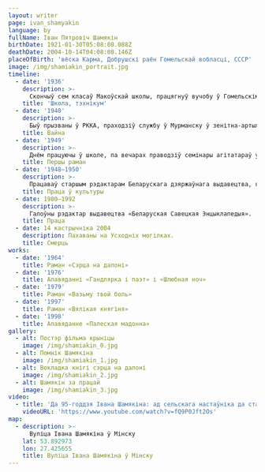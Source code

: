 ```yaml
---
layout: writer
page: ivan_shamyakin
language: by
fullName: Іван Пятровіч Шамякін
birthDate: 1921-01-30T05:08:08.088Z
deathDate: 2004-10-14T04:08:08.146Z
placeOfBirth: 'вёска Карма, Добрушскі раён Гомельскай вобласці, СССР'
image: /img/shamiakin_portrait.jpg
timeline:
  - date: '1936'
    description: >-
      Скончыў сем класаў Макоўскай школы, працягнуў вучобу ў Гомельскім тэхнікуме будаўнічых матэрыялаў. Пасля заканчэння тэхнікума працаваў тэхнікам-тэхнолагам цаглянага завода ў Беластоку. Яшчэ ў тэхнікуме пачаў пісаць вершы, удзельнічаў у пасяджэннях літаратурнага аб'яднання пры газеце " Гомельская праўда».
    title: 'Школа, тэхнікум'
  - date: '1940'
    description: >-
      Быў прызваны ў РККА, праходзіў службу ў Мурманску ў зенітна-артылерыйскай частцы, у 1944 перадыслакаваны ў Польшчу, прымаў удзел у Вісла-Одэрскай аперацыі і ў Берлінскай наступальнай аперацыі ў складзе пражэктарнай роты 16.04.1945. У час Вялікай Айчыннай вайны камандзір гарматнага разліку, камсорг дывізіёна.  
    title: Вайна
  - date: '1949'
    description: >-
      Днём працуючы ў школе, па вечарах праводзіў семінары агітатараў у калгасе. Збіраў матэрыял для рамана аб беларускіх партызанах «Глыбокая плынь».
    title: Першы раман
  - date: '1948—1950'
    description: >-
      Працаваў старшым рэдактарам Беларускага дзяржаўнага выдавецтва, галоўным рэдактарам альманаха «Савецкая Айчына». З 1954 года шмат гадоў працаваў намеснікам старшыні праўлення Саюза пісьменнікаў БССР.
    title: Праца ў культуры
  - date: 1980—1992
    description: >-
      Галоўны рэдактар выдавецтва «Беларуская Савецкая Энцыклапедыя».
    title: Праца
  - date: 14 кастрычніка 2004
    description: Пахаваны на Усходніх могілках.
    title: Смерць
works:
  - date: '1964'
    title: Раман «Сэрца на далоні»
  - date: '1976'
    title: Апавяданні «Гандлярка і паэт» і «Шлюбная ноч»
  - date: '1979'
    title: Раман «Вазьму твой боль»
  - date: '1997'
    title: Раман «Вялікая княгіня»
  - date: '1998'
    title: Апавяданне «Палеская мадонна»
gallery:
  - alt: Постэр фільма крыніцы
    image: /img/shamiakin_0.jpg
  - alt: Помнік Шамякіна
    image: /img/shamiakin_1.jpg
  - alt: Вокладка кнігі сэрца на далоні
    image: /img/shamiakin_2.jpg
  - alt: Шамякін за працай
    image: /img/shamiakin_3.jpg
video:
  - title: 'Да 95-годдзя Івана Шамякіна: ад сельскага настаўніка да старшыні Вярхоўнага Савета БССР'
    videoURL: 'https://www.youtube.com/watch?v=fQ9P0Jft2Os'
map:
  - description: >-
      Вуліца Івана Шамякіна ў Мінску
    lat: 53.892973
    lon: 27.425655
    title: Вуліца Івана Шамякіна ў Мінску
---
```


